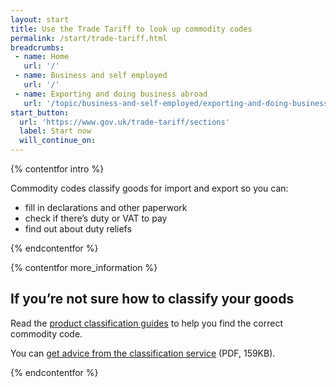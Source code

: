 ```yaml
---
layout: start
title: Use the Trade Tariff to look up commodity codes
permalink: /start/trade-tariff.html
breadcrumbs:
 - name: Home
   url: '/'
 - name: Business and self employed
   url: '/'
 - name: Exporting and doing business abroad
   url: '/topic/business-and-self-employed/exporting-and-doing-business-abroad.html'
start_button:
  url: 'https://www.gov.uk/trade-tariff/sections'
  label: Start now
  will_continue_on: 
---
```

{% contentfor intro %}

Commodity codes classify goods for import and export so you can:

* fill in declarations and other paperwork
* check if there’s duty or VAT to pay
* find out about duty reliefs

{% endcontentfor %}

{% contentfor more_information %}

## If you’re not sure how to classify your goods

Read the [product classification guides](https://www.gov.uk/government/collections/classification-of-goods) to help you find the correct commodity code.

You can [get advice from the classification service](https://www.gov.uk/government/uploads/system/uploads/attachment_data/file/447050/CIP_27_Tariff_Classification_Change_of_Service_Delivery.pdf#page=3) (PDF, 159KB).

{% endcontentfor %}
